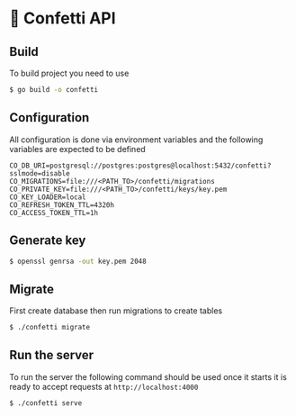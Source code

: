 # 🚀 Confetti API

## Build

To build project you need to use

```sh
$ go build -o confetti
```

## Configuration

All configuration is done via environment variables and the following variables are expected to be defined

```dotenv
CO_DB_URI=postgresql://postgres:postgres@localhost:5432/confetti?sslmode=disable
CO_MIGRATIONS=file:///<PATH_TO>/confetti/migrations
CO_PRIVATE_KEY=file:///<PATH_TO>/confetti/keys/key.pem
CO_KEY_LOADER=local
CO_REFRESH_TOKEN_TTL=4320h
CO_ACCESS_TOKEN_TTL=1h
```

## Generate key

```sh
$ openssl genrsa -out key.pem 2048
```

## Migrate

First create database then run migrations to create tables

```sh
$ ./confetti migrate
```

## Run the server

To run the server the following command should be used once it starts
it is ready to accept requests at `http://localhost:4000`

```sh
$ ./confetti serve
```
